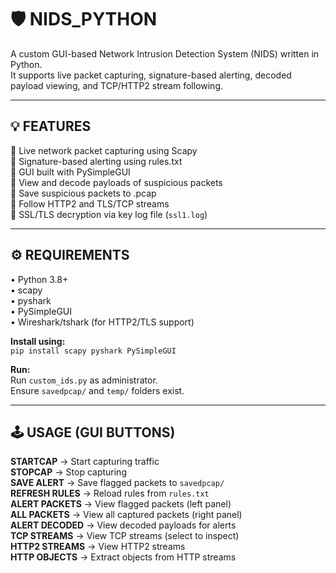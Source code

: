# 🛡️ NIDS_PYTHON  
A custom GUI-based Network Intrusion Detection System (NIDS) written in Python.  
It supports live packet capturing, signature-based alerting, decoded payload viewing, and TCP/HTTP2 stream following.

---

## 💡 FEATURES  
🔸 Live network packet capturing using Scapy  
🔸 Signature-based alerting using rules.txt  
🔸 GUI built with PySimpleGUI  
🔸 View and decode payloads of suspicious packets  
🔸 Save suspicious packets to .pcap  
🔸 Follow HTTP2 and TLS/TCP streams  
🔸 SSL/TLS decryption via key log file (`ssl1.log`)

---

## ⚙️ REQUIREMENTS  
• Python 3.8+  
• scapy  
• pyshark  
• PySimpleGUI  
• Wireshark/tshark (for HTTP2/TLS support)

**Install using:**  
`pip install scapy pyshark PySimpleGUI`  

**Run:**  
Run `custom_ids.py` as administrator.  
Ensure `savedpcap/` and `temp/` folders exist.

---

## 🕹️ USAGE (GUI BUTTONS)  
**STARTCAP** → Start capturing traffic  
**STOPCAP** → Stop capturing  
**SAVE ALERT** → Save flagged packets to `savedpcap/`  
**REFRESH RULES** → Reload rules from `rules.txt`  
**ALERT PACKETS** → View flagged packets (left panel)  
**ALL PACKETS** → View all captured packets (right panel)  
**ALERT DECODED** → View decoded payloads for alerts  
**TCP STREAMS** → View TCP streams (select to inspect)  
**HTTP2 STREAMS** → View HTTP2 streams  
**HTTP OBJECTS** → Extract objects from HTTP streams

